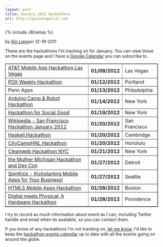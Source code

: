 ```yaml
---
layout: post
title: January 2012 Hackathons
url: http://apievangelist.com
---
```

{% include JB/setup %}<p><i><span class="small">by</span> <a href="https://plus.google.com/106460238807821851374" rel="author">Kin Lane</a><span class="small">on</span> <span class="post-date">12-19-2011</span></i></p><p>These are the hackathons I'm tracking on for January.  You can view these on the events page and I have a <a title="Hackathons Google Calendar" href="/events_hackathon_calendar.php">Google Calendar</a>&nbsp;you can subscribe to.</p>
<table style="margin-left: auto; margin-right: auto;" border="1" cellspacing="5" cellpadding="5" width="90%" align="center">
<tbody>
<tr>
<td><a href="http://www.apievangelist.com/events/att_mobile_app_hackathon_las_vegas.php">AT&amp;T Mobile App Hackathon Las Vegas</a></td>
<td><strong>01/08/2012</strong></td>
<td>Las Vegas</td>
</tr>
<tr>
<td><a href="http://www.apievangelist.com/events/pdx_weekly_hackathon.php">PDX Weekly Hackathon</a></td>
<td><strong>01/12/2012</strong></td>
<td>Portland</td>
</tr>
<tr>
<td>Penn Apps</td>
<td><strong>01/13/2012</strong></td>
<td>Philadelphia</td>
</tr>
<tr>
<td><a href="http://www.apievangelist.com/events/arduino_camp__robot_hackathon.php">Arduino Camp &amp; Robot Hackathon</a></td>
<td><strong>01/14/2012</strong></td>
<td>New York</td>
</tr>
<tr>
<td><a href="http://www.apievangelist.com/events/hackathon_for_social_good.php">Hackathon for Social Good</a></td>
<td><strong>01/19/2012</strong></td>
<td>New York</td>
</tr>
<tr>
<td><a href="http://www.apievangelist.com/events/mediawiki__san_francisco_hackathon_january_2012.php">Wikipedia - San Francisco Hackathon January 2012</a></td>
<td><strong>01/20/2012</strong></td>
<td>San Francisco</td>
</tr>
<tr>
<td><a href="http://www.apievangelist.com/events/haskell_hackathon.php">Haskell Hackathon</a></td>
<td><strong>01/20/2012</strong></td>
<td>Cambridge</td>
</tr>
<tr>
<td><a href="http://www.apievangelist.com/events/citycamphnl_hackathon.php">CityCampHNL Hackathon</a></td>
<td><strong>01/20/2012</strong></td>
<td>Honolulu</td>
</tr>
<tr>
<td><a href="http://www.apievangelist.com/events/cleanweb_hackathon_nyc.php">Cleanweb Hackathon NYC</a></td>
<td><strong>01/21/2012</strong></td>
<td>New York</td>
</tr>
<tr>
<td><a href="http://www.apievangelist.com/events/the_muther_michigan_hackathon_and_dev_con.php">the Muther Michigan Hackathon and Dev Con</a></td>
<td><strong>01/27/2012</strong></td>
<td>Detroit</td>
</tr>
<tr>
<td><a href="http://www.apievangelist.com/events/spinkick__kickstarting_mobile_apps_for_your_business.php">SpinKick - Kickstarting Mobile Apps for Your Business!</a></td>
<td><strong>01/27/2012</strong></td>
<td>Seattle</td>
</tr>
<tr>
<td><a href="http://www.apievangelist.com/events/html5_mobile_apps_hackathon.php">HTML5 Mobile Apps Hackathon</a></td>
<td><strong>01/28/2012</strong></td>
<td>Boston</td>
</tr>
<tr>
<td><a href="http://www.apievangelist.com/events/digital_meets_physical_a_hardware_hackathon.php">Digital meets Physical: A Hardware Hackathon</a></td>
<td><strong>01/28/2012</strong></td>
<td>Providence</td>
</tr>
</tbody>
</table>
<p>I try to record as much information about event as I can, including Twitter handle and email when its available, so you can contact them.</p>
<p>If you know of any hackathons I'm not tracking on, <a title="Contact me" href="/contact.php">let me know.</a> I'd like to keep the <a title="hackathon event calendar" href="/events/">hackathon events calendar</a> up to date with all the events going on around the globe.</p>